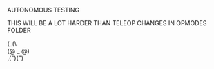 AUTONOMOUS TESTING


THIS WILL BE A LOT HARDER THAN TELEOP
CHANGES IN OPMODES FOLDER



(\_(\                                                                 
(@ _ @)                                             
,(")(")                                        
